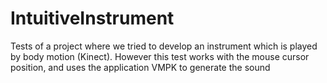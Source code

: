 # IntuitiveInstrument
Tests of a project where we tried to develop an instrument which is played by body motion (Kinect). However this test works with the mouse cursor position, and uses the application VMPK to generate the sound

